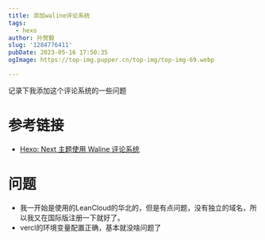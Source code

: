 ```yaml
---
title: 添加waline评论系统
tags:
  - hexo
author: 孙贺毅
slug: '1284776411'
pubDate: 2023-05-16 17:50:35
ogImage: https://top-img.pupper.cn/top-img/top-img-69.webp

---
```


记录下我添加这个评论系统的一些问题

<!-- more -->

# 参考链接

- [Hexo: Next 主题使用 Waline 评论系统](https://www.zuicy.party/2022/05/03/Hexo_Next_%E4%B8%BB%E9%A2%98%E4%BD%BF%E7%94%A8_Waline%E8%AF%84%E8%AE%BA%E7%B3%BB%E7%BB%9F/#%E6%9B%B4%E6%96%B0NexT%E5%88%B0v8-5-0)

# 问题

- 我一开始是使用的LeanCloud的华北的，但是有点问题，没有独立的域名，所以我又在国际版注册一下就好了。
- vercl的环境变量配置正确，基本就没啥问题了
